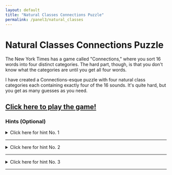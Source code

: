 ```yaml
---
layout: default
title: "Natural Classes Connections Puzzle"
permalink: /panel3/natural_classes
---
```



# Natural Classes Connections Puzzle
The New York Times has a game called "Connections," where you sort 16 words into four distinct categories. The hard part, though, is that you don't know what the categories are until you get all four words.

I have created a Connections-esque puzzle with four natural class categories each containing exactly four of the 16 sounds. It's quite hard, but you get as many guesses as you need.

## [Click here to play the game!](https://connections.swellgarfo.com/game/-O7LX_gebQ5dxxvs_hZQ)

### Hints (Optional)

<details>
  <summary>Click here for hint No. 1</summary>
  
  Hello there!
  
</details>

___

<details>
  <summary>Click here for hint No. 2</summary>
  
  Hello there!
  
</details>

___

<details>
  <summary>Click here for hint No. 3</summary>
  
  Hello there!
  
</details>

___
